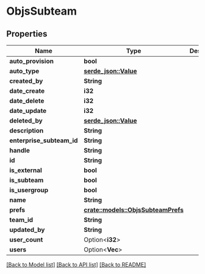 # ObjsSubteam

## Properties

Name | Type | Description | Notes
------------ | ------------- | ------------- | -------------
**auto_provision** | **bool** |  | 
**auto_type** | [**serde_json::Value**](.md) |  | 
**created_by** | **String** |  | 
**date_create** | **i32** |  | 
**date_delete** | **i32** |  | 
**date_update** | **i32** |  | 
**deleted_by** | [**serde_json::Value**](.md) |  | 
**description** | **String** |  | 
**enterprise_subteam_id** | **String** |  | 
**handle** | **String** |  | 
**id** | **String** |  | 
**is_external** | **bool** |  | 
**is_subteam** | **bool** |  | 
**is_usergroup** | **bool** |  | 
**name** | **String** |  | 
**prefs** | [**crate::models::ObjsSubteamPrefs**](objs_subteam_prefs.md) |  | 
**team_id** | **String** |  | 
**updated_by** | **String** |  | 
**user_count** | Option<**i32**> |  | [optional]
**users** | Option<**Vec<String>**> |  | [optional]

[[Back to Model list]](../README.md#documentation-for-models) [[Back to API list]](../README.md#documentation-for-api-endpoints) [[Back to README]](../README.md)


